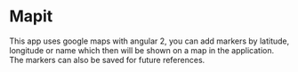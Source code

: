# Mapit

This app uses google maps with angular 2, you can add markers by latitude, longitude or name which then will be shown on a map in the application. The markers can also be saved for future references.

